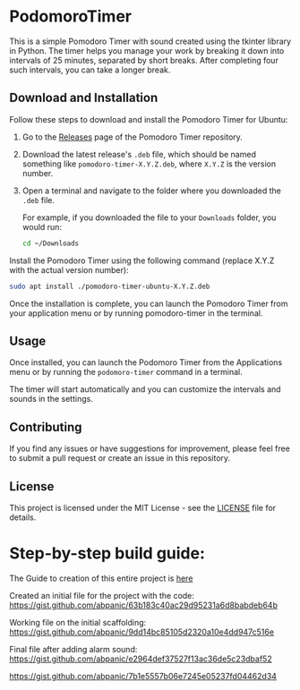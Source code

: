 # PodomoroTimer

This is a simple Pomodoro Timer with sound created using the tkinter library in Python. The timer helps you manage your work by breaking it down into intervals of 25 minutes, separated by short breaks. After completing four such intervals, you can take a longer break.

## Download and Installation

Follow these steps to download and install the Pomodoro Timer for Ubuntu:

1. Go to the [Releases](https://github.com/abpanic/PodomoroTimer/releases) page of the Pomodoro Timer repository.

2. Download the latest release's `.deb` file, which should be named something like `pomodoro-timer-X.Y.Z.deb`, where `X.Y.Z` is the version number.

3. Open a terminal and navigate to the folder where you downloaded the `.deb` file.

   For example, if you downloaded the file to your `Downloads` folder, you would run:

   ```bash
   cd ~/Downloads
   ```
Install the Pomodoro Timer using the following command (replace X.Y.Z with the actual version number):

```bash
sudo apt install ./pomodoro-timer-ubuntu-X.Y.Z.deb
```
Once the installation is complete, you can launch the Pomodoro Timer from your application menu or by running pomodoro-timer in the terminal.

## Usage

Once installed, you can launch the Podomoro Timer from the Applications menu or by running the `podomoro-timer` command in a terminal. 

The timer will start automatically and you can customize the intervals and sounds in the settings. 

## Contributing

If you find any issues or have suggestions for improvement, please feel free to submit a pull request or create an issue in this repository.

## License

This project is licensed under the MIT License - see the [LICENSE](LICENSE) file for details.


# Step-by-step build guide:

The Guide to creation of this entire project is [here](https://github.com/abpanic/PodomoroTimer/blob/main/Building.md)

Created an initial file for the project with the code: https://gist.github.com/abpanic/63b183c40ac29d95231a6d8babdeb64b

Working file on the initial scaffolding: https://gist.github.com/abpanic/9dd14bc85105d2320a10e4dd947c516e

Final file after adding alarm sound: https://gist.github.com/abpanic/e2964def37527f13ac36de5c23dbaf52

https://gist.github.com/abpanic/7b1e5557b06e7245e05237fd04462d34

